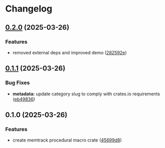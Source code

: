 # Changelog

## [0.2.0](https://github.com/akhileshsharma99/memtrack/compare/v0.1.1...v0.2.0) (2025-03-26)


### Features

* removed external deps and improved demo ([282592e](https://github.com/akhileshsharma99/memtrack/commit/282592e05304016fab720a3919d62605ab035799))

## [0.1.1](https://github.com/akhileshsharma99/memtrack/compare/v0.1.0...v0.1.1) (2025-03-26)


### Bug Fixes

* **metadata:** update category slug to comply with crates.io requirements ([eb49836](https://github.com/akhileshsharma99/memtrack/commit/eb49836ce1e27c222d5d88ed4535407cfdb5551c))

## 0.1.0 (2025-03-26)


### Features

* create memtrack procedural macro crate ([45699d8](https://github.com/akhileshsharma99/memtrack/commit/45699d8f44f9c8733b3da271b81c9c70eff5b5ca))

